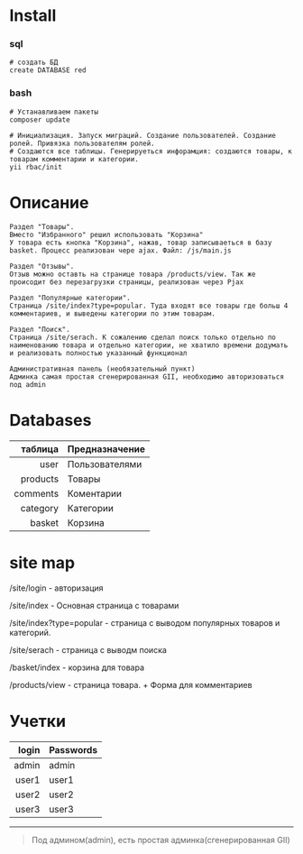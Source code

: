 # Install

### sql
~~~
# создать БД
create DATABASE red
~~~
### bash
~~~
# Устанавливаем пакеты 
composer update

# Инициализация. Запуск миграций. Создание пользователей. Создание ролей. Привязка пользователям ролей.
# Создаются все таблицы. Генерируеться инфорамция: создаются товары, к товарам комментарии и категории.
yii rbac/init
~~~



# Описание
~~~
Раздел "Товары".
Вместо "Избранного" решил использовать "Корзина"
У товара есть кнопка "Корзина", нажав, товар записываеться в базу basket. Процесс реализован чере ajax. Файл: /js/main.js

Раздел "Отзывы". 
Отзыв можно оставть на странице товара /products/view. Так же происодит без перезагрузки страницы, реализован через Pjax

Раздел "Популярные категории". 
Страница /site/index?type=popular. Туда входят все товары где больш 4 комментариев, и выведены категории по этим товарам.

Раздел "Поиск". 
Страница /site/serach. К сожалению сделал поиск только отдельно по  наименованию товара и отдельно категории, не хватило времени додумать и реализовать полностью указанный функционал 

Административная панель (необязательный пункт)
Админка самая простая сгенерированная GII, необходимо авторизоваться под admin
~~~



# Databases

| таблица  | Предназначение |
|-----:|-----------|
|     user| Пользователями|
|     products| Товары    |
|     comments| Коментарии       |
|     category| Категории       |
|     basket| Корзина       |

# site map
/site/login - авторизация

/site/index - Основная страница с товарами

/site/index?type=popular - страница с выводом популярных товаров и категорий. 

/site/serach - страница с выводм поиска

/basket/index - корзина для товара

/products/view - страница товара. + Форма для комментариев


# Учетки

| login  | Passwords |
|-----:|-----------|
|     admin| admin|
|     user1| user1    |
|     user2| user2       |
|     user3| user3       |

---
> Под админом(admin), есть простая админка(сгенерированная GII)



